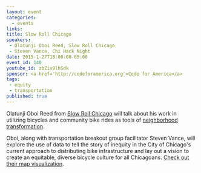 ```yaml
---
layout: event
categories: 
  - events
links:
title: Slow Roll Chicago
speakers:
 - Olatunji Oboi Reed, Slow Roll Chicago
 - Steven Vance, Chi Hack Night
date: 2015-1-27T18:00:00-05:00
event_id: 140
youtube_id: zbZix9lhSdk
sponsor: <a href='http://codeforamerica.org'>Code for America</a>
tags: 
 - equity
 - transportation
published: true
---
```


Olatunji Oboi Reed from [Slow Roll Chicago](http://slowrollchicago.org/) will talk about his work in utilizing bicycles and community bike rides as tools of [neighborhood transformation](http://chi.streetsblog.org/2015/01/07/why-i-fight-how-biking-saved-my-life-and-can-benefit-other-black-chicagoans/#more-99814).

Oboi, along with transportation breakout group facilitator Steven Vance, will explore the use of data to tell the story of inequity in the City of Chicago's current approach to distributing bike infrastructure and lay out a vision to create an equitable, diverse bicycle culture for all Chicagoans. [Check out their map visualization](http://www.stevevance.net/slowrollchicago/).